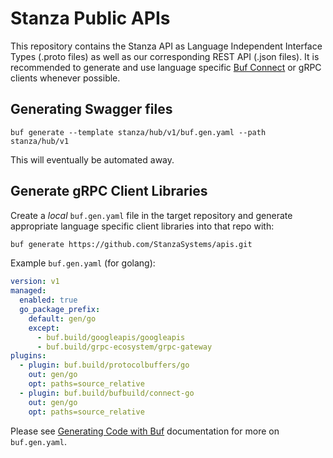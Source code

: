 # Stanza Public APIs

This repository contains the Stanza API as Language Independent Interface Types (.proto files) as well as our corresponding REST API (.json files). It is recommended to generate
and use language specific [Buf Connect](https://buf.build/blog/connect-a-better-grpc) or gRPC clients whenever possible.

## Generating Swagger files

```
buf generate --template stanza/hub/v1/buf.gen.yaml --path stanza/hub/v1
```

This will eventually be automated away.

## Generate gRPC Client Libraries

Create a _local_ `buf.gen.yaml` file in the target repository and generate appropriate language
specific client libraries into that repo with:

```bash
buf generate https://github.com/StanzaSystems/apis.git
```

Example `buf.gen.yaml` (for golang):

```yaml
version: v1
managed:
  enabled: true
  go_package_prefix:
    default: gen/go
    except:
      - buf.build/googleapis/googleapis
      - buf.build/grpc-ecosystem/grpc-gateway
plugins:
  - plugin: buf.build/protocolbuffers/go
    out: gen/go
    opt: paths=source_relative
  - plugin: buf.build/bufbuild/connect-go
    out: gen/go
    opt: paths=source_relative
```

Please see [Generating Code with Buf](https://buf.build/docs/generate/overview/) documentation for more on `buf.gen.yaml`.

